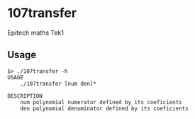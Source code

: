 # 107transfer
Epitech maths Tek1

## Usage

```
$> ./107transfer -h
USAGE
	./107transfer [num den]*

DESCRIPTION
	num	polynomial numerator defined by its coeficients
	den	polynomial denominator defined by its coeficients
